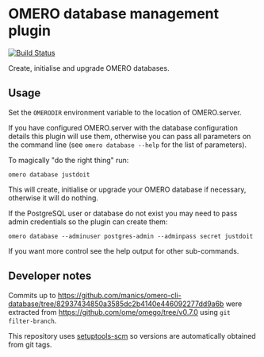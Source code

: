 # OMERO database management plugin
[![Build Status](https://travis-ci.com/manics/omero-cli-database.svg?branch=master)](https://travis-ci.com/manics/omero-cli-database)

Create, initialise and upgrade OMERO databases.


## Usage

Set the `OMERODIR` environment variable to the location of OMERO.server.

If you have configured OMERO.server with the database configuration details this plugin will use them, otherwise you can pass all parameters on the command line (see `omero database --help` for the list of parameters).

To magically "do the right thing" run:
```
omero database justdoit
```

This will create, initialise or upgrade your OMERO database if necessary, otherwise it will do nothing.

If the PostgreSQL user or database do not exist you may need to pass admin credentials so the plugin can create them:
```
omero database --adminuser postgres-admin --adminpass secret justdoit
```

If you want more control see the help output for other sub-commands.


## Developer notes

Commits up to https://github.com/manics/omero-cli-database/tree/82937434850a3585dc2b4140e446092277dd9a6b were extracted from https://github.com/ome/omego/tree/v0.7.0 using `git filter-branch`.

This repository uses [setuptools-scm](https://pypi.org/project/setuptools-scm/) so versions are automatically obtained from git tags.
